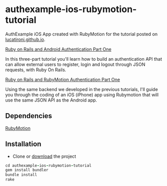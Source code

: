 authexample-ios-rubymotion-tutorial
============================

AuthExample iOS App created with RubyMotion for the tutorial posted on [lucatironi.github.io](http://lucatironi.github.io).

[Ruby on Rails and Android Authentication Part One](http://lucatironi.github.io/tutorial/2012/10/15/ruby_rails_android_app_authentication_devise_tutorial_part_one)

In this three-part tutorial you'll learn how to build an authentication API that can allow external users to register, login and logout through JSON requests, with Ruby On Rails.

[Ruby on Rails and RubyMotion Authentication Part One](http://lucatironi.github.io/tutorial/2013/05/05/ruby_rails_rubymotion_ios_app_authentication_devise_tutorial_part_one)

Using the same backend we developed in the previous tutorials, I'll guide you through the coding of an iOS (iPhone) app using Rubymotion that will use the same JSON API as the Android app.

## Dependencies

[RubyMotion](http://rubymotion.com)

## Installation

- Clone or [download](https://github.com/lucatironi/authexample-ios-rubymotion-tutorial/archive/master.zip) the project

```ruby
cd authexample-ios-rubymotion-tutorial
gem install bundler
bundle install
rake
```
